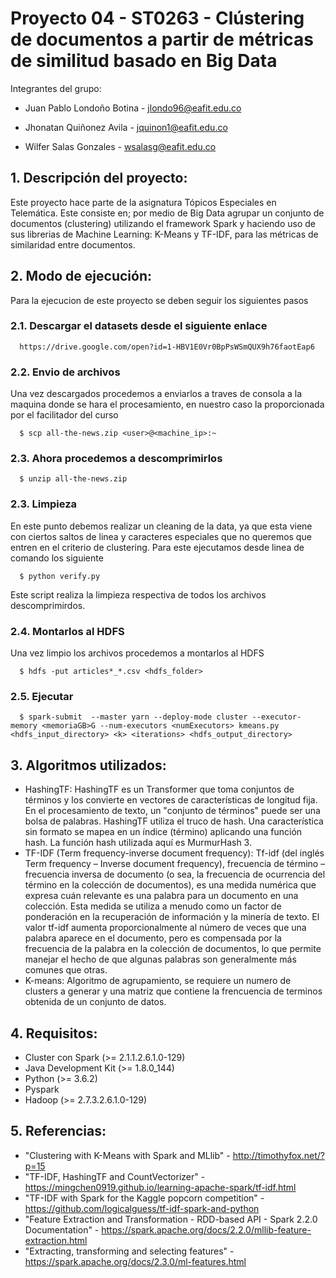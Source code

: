 #  Proyecto 04 - ST0263 - Clústering de documentos a partir de métricas de similitud basado en Big Data

Integrantes del grupo:

* Juan Pablo Londoño Botina - jlondo96@eafit.edu.co

* Jhonatan Quiñonez Avila   - jquinon1@eafit.edu.co

* Wilfer Salas Gonzales     - wsalasg@eafit.edu.co

## 1. Descripción del proyecto:
Este proyecto hace parte de la asignatura Tópicos Especiales en Telemática. Este consiste en; por medio de Big Data agrupar un conjunto de documentos (clustering) utilizando el framework Spark y haciendo uso de sus librerias de Machine Learning: K-Means y TF-IDF, para las métricas de similaridad entre documentos.

## 2. Modo de ejecución:
Para la ejecucion de este proyecto se deben seguir los siguientes pasos

### 2.1. Descargar el datasets desde el siguiente enlace

      https://drive.google.com/open?id=1-HBV1E0Vr0BpPsWSmQUX9h76faotEap6

### 2.2. Envio de archivos

Una vez descargados procedemos a enviarlos a traves de consola a la maquina donde se hara el procesamiento, en nuestro caso la proporcionada por el facilitador del curso

      $ scp all-the-news.zip <user>@<machine_ip>:~

### 2.3. Ahora procedemos a descomprimirlos

      $ unzip all-the-news.zip

### 2.3. Limpieza

En este punto debemos realizar un cleaning de la data, ya que esta viene con ciertos saltos de linea y caracteres especiales que no queremos que entren en el criterio de clustering.
Para este ejecutamos desde linea de comando los siguiente

      $ python verify.py

Este script realiza la limpieza respectiva de todos los archivos descomprimirdos.

### 2.4. Montarlos al HDFS

Una vez limpio los archivos procedemos a montarlos al HDFS

      $ hdfs -put articles*_*.csv <hdfs_folder>

### 2.5. Ejecutar

      $ spark-submit  --master yarn --deploy-mode cluster --executor-memory <memoriaGB>G --num-executors <numExecutors> kmeans.py <hdfs_input_directory> <k> <iterations> <hdfs_output_directory>

## 3. Algoritmos utilizados:

* HashingTF: HashingTF es un Transformer que toma conjuntos de términos y los convierte en vectores de características de longitud fija. En el procesamiento de texto, un "conjunto de términos" puede ser una bolsa de palabras. HashingTF utiliza el truco de hash. Una característica sin formato se mapea en un índice (término) aplicando una función hash. La función hash utilizada aquí es MurmurHash 3.
* TF-IDF (Term frequency-inverse document frequency): Tf-idf (del inglés Term frequency – Inverse document frequency), frecuencia de término – frecuencia inversa de documento (o sea, la frecuencia de ocurrencia del término en la colección de documentos), es una medida numérica que expresa cuán relevante es una palabra para un documento en una colección. Esta medida se utiliza a menudo como un factor de ponderación en la recuperación de información y la minería de texto. El valor tf-idf aumenta proporcionalmente al número de veces que una palabra aparece en el documento, pero es compensada por la frecuencia de la palabra en la colección de documentos, lo que permite manejar el hecho de que algunas palabras son generalmente más comunes que otras.
* K-means: Algoritmo de agrupamiento, se requiere un numero de clusters a generar y una matriz que contiene la frencuencia de terminos obtenida de un conjunto de datos.

## 4. Requisitos:

* Cluster con Spark (>= 2.1.1.2.6.1.0-129)
* Java Development Kit (>= 1.8.0_144)
* Python (>= 3.6.2)
* Pyspark
* Hadoop (>= 2.7.3.2.6.1.0-129)

## 5. Referencias:

* "Clustering with K-Means with Spark and MLlib"                                      - http://timothyfox.net/?p=15
* "TF-IDF, HashingTF and CountVectorizer"                                             - https://mingchen0919.github.io/learning-apache-spark/tf-idf.html
* "TF-IDF with Spark for the Kaggle popcorn competition"                              - https://github.com/logicalguess/tf-idf-spark-and-python
* "Feature Extraction and Transformation - RDD-based API - Spark 2.2.0 Documentation" - https://spark.apache.org/docs/2.2.0/mllib-feature-extraction.html
* "Extracting, transforming and selecting features"                                   - https://spark.apache.org/docs/2.3.0/ml-features.html
